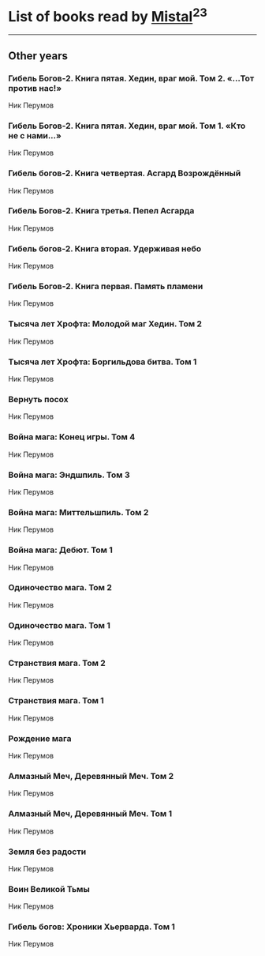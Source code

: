 # List of books read by [Mistal](http://vk.com/id30558181)<sup>23</sup>
---

## Other years

### Гибель Богов-2. Книга пятая. Хедин, враг мой. Том 2. «...Тот против нас!»
Ник Перумов


### Гибель Богов-2. Книга пятая. Хедин, враг мой. Том 1. «Кто не с нами...»
Ник Перумов


### Гибель богов-2. Книга четвертая. Асгард Возрождённый
Ник Перумов


### Гибель Богов-2. Книга третья. Пепел Асгарда
Ник Перумов


### Гибель богов-2. Книга вторая. Удерживая небо
Ник Перумов


### Гибель Богов-2. Книга первая. Память пламени
Ник Перумов


### Тысяча лет Хрофта: Молодой маг Хедин. Том 2
Ник Перумов


### Тысяча лет Хрофта:  Боргильдова битва. Том 1
Ник Перумов


### Вернуть посох
Ник Перумов


### Война мага: Конец игры. Том 4
Ник Перумов


### Война мага: Эндшпиль. Том 3
Ник Перумов


### Война мага: Миттельшпиль. Том 2
Ник Перумов


### Война мага: Дебют. Том 1
Ник Перумов


### Одиночество мага. Том 2
Ник Перумов


### Одиночество мага. Том 1
Ник Перумов


### Странствия мага. Том 2
Ник Перумов


### Странствия мага. Том 1
Ник Перумов


### Рождение мага
Ник Перумов


### Алмазный Меч, Деревянный Меч. Том 2
Ник Перумов


### Алмазный Меч, Деревянный Меч. Том 1
Ник Перумов


### Земля без радости
Ник Перумов


### Воин Великой Тьмы
Ник Перумов


### Гибель богов: Хроники Хьерварда. Том 1
Ник Перумов



